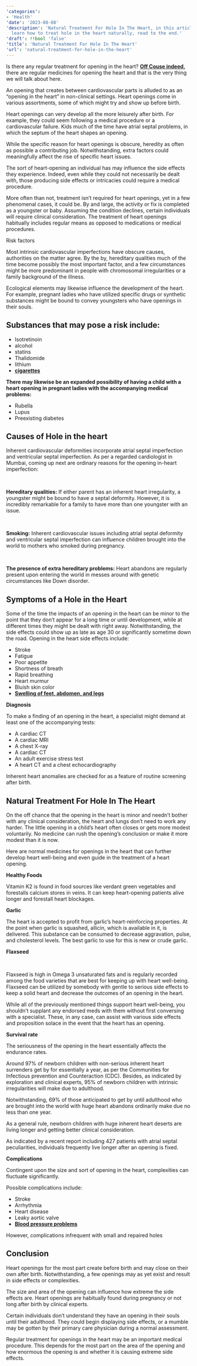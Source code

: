 ```yaml
---
'categories':
- 'Health'
'date': '2023-08-08'
'description': 'Natural Treatment For Hole In The Heart, in this article you will
  learn how to treat hole in the heart naturally, read to the end.'
'draft': !!bool 'false'
'title': 'Natural Treatment For Hole In The Heart'
'url': 'natural-treatment-for-hole-in-the-heart'
---
```

 



Is there any regular treatment for opening in the heart? **[Off Couse indeed,](https://vitalmayfair.com/how-to-stop-period-pain-forever/)** there are regular medicines for opening the heart and that is the very thing we will talk about here.


An opening that creates between cardiovascular parts is alluded to as an “opening in the heart” in non-clinical settings. Heart openings come in various assortments, some of which might try and show up before birth.


Heart openings can very develop all the more leisurely after birth. For example, they could seem following a medical procedure or a cardiovascular failure. Kids much of the time have atrial septal problems, in which the septum of the heart shapes an opening.


While the specific reason for heart openings is obscure, heredity as often as possible a contributing job. Notwithstanding, extra factors could meaningfully affect the rise of specific heart issues.


The sort of heart-opening an individual has may influence the side effects they experience. Indeed, even while they could not necessarily be dealt with, those producing side effects or intricacies could require a medical procedure.


More often than not, treatment isn’t required for heart openings, yet in a few phenomenal cases, it could be. By and large, the activity or fix is completed as a youngster or baby. Assuming the condition declines, certain individuals will require clinical consideration. The treatment of heart openings habitually includes regular means as opposed to medications or medical procedures.


Risk factors


Most intrinsic cardiovascular imperfections have obscure causes, authorities on the matter agree. By the by, hereditary qualities much of the time become possibly the most important factor, and a few circumstances might be more predominant in people with chromosomal irregularities or a family background of the illness.


Ecological elements may likewise influence the development of the heart. For example, pregnant ladies who have utilized specific drugs or synthetic substances might be bound to convey youngsters who have openings in their souls.


Substances that may pose a risk include:
----------------------------------------


* Isotretinoin
* alcohol
* statins
* Thalidomide
* lithium
* [**cigarettes**](https://vitalmayfair.com/sphere-healthy/)


**There may likewise be an expanded possibility of having a child with a heart opening in pregnant ladies with the accompanying medical problems:**


* Rubella
* Lupus
* Preexisting diabetes


**Causes of Hole in the heart**
-------------------------------


Inherent cardiovascular deformities incorporate atrial septal imperfection and ventricular septal imperfection. As per a regarded cardiologist in Mumbai, coming up next are ordinary reasons for the opening in-heart imperfection:


 


**Hereditary qualities:** If either parent has an inherent heart irregularity, a youngster might be bound to have a septal deformity. However, it is incredibly remarkable for a family to have more than one youngster with an issue.


 


**Smoking:** Inherent cardiovascular issues including atrial septal deformity and ventricular septal imperfection can influence children brought into the world to mothers who smoked during pregnancy.


 


**The presence of extra hereditary problems:** Heart abandons are regularly present upon entering the world in messes around with genetic circumstances like Down disorder.



**Symptoms of a Hole in the Heart**
-----------------------------------


Some of the time the impacts of an opening in the heart can be minor to the point that they don’t appear for a long time or until development, while at different times they might be dealt with right away. Notwithstanding, the side effects could show up as late as age 30 or significantly sometime down the road. Opening in the heart side effects include:



* Stroke
* Fatigue
* Poor appetite
* Shortness of breath
* Rapid breathing
* Heart murmur
* Bluish skin color
* [**Swelling of feet, abdomen, and legs**](https://vitalmayfair.com/healthy-eating-and-living-by-mandy-king/)


**Diagnosis**


To make a finding of an opening in the heart, a specialist might demand at least one of the accompanying tests:


* A cardiac CT
* A cardiac MRI
* A chest X-ray
* A cardiac CT
* An adult exercise stress test
* A heart CT and a chest echocardiography


Inherent heart anomalies are checked for as a feature of routine screening after birth.


**Natural Treatment For Hole In The Heart**
-------------------------------------------


On the off chance that the opening in the heart is minor and needn’t bother with any clinical consideration, the heart and lungs don’t need to work any harder. The little opening in a child’s heart often closes or gets more modest voluntarily. No medicine can rush the opening’s conclusion or make it more modest than it is now.


Here are normal medicines for openings in the heart that can further develop heart well-being and even guide in the treatment of a heart opening.


**Healthy Foods**


Vitamin K2 is found in food sources like verdant green vegetables and forestalls calcium stores in veins. It can keep heart-opening patients alive longer and forestall heart blockages.


**Garlic**


The heart is accepted to profit from garlic’s heart-reinforcing properties. At the point when garlic is squashed, allicin, which is available in it, is delivered. This substance can be consumed to decrease aggravation, pulse, and cholesterol levels. The best garlic to use for this is new or crude garlic.

**Flaxseed**


 


Flaxseed is high in Omega 3 unsaturated fats and is regularly recorded among the food varieties that are best for keeping up with heart well-being. Flaxseed can be utilized by somebody with gentle to serious side effects to keep a solid heart and decrease the outcomes of an opening in the heart.


While all of the previously mentioned things support heart well-being, you shouldn’t supplant any endorsed meds with them without first conversing with a specialist. These, in any case, can assist with various side effects and proposition solace in the event that the heart has an opening.



**Survival rate**


The seriousness of the opening in the heart essentially affects the endurance rates.


Around 97% of newborn children with non-serious inherent heart surrenders get by for essentially a year, as per the Communities for Infectious prevention and Counteraction (CDC). Besides, as indicated by exploration and clinical experts, 95% of newborn children with intrinsic irregularities will make due to adulthood.


Notwithstanding, 69% of those anticipated to get by until adulthood who are brought into the world with huge heart abandons ordinarily make due no less than one year.


As a general rule, newborn children with huge inherent heart deserts are living longer and getting better clinical consideration.


As indicated by a recent report including 427 patients with atrial septal peculiarities, individuals frequently live longer after an opening is fixed.


**Complications**


Contingent upon the size and sort of opening in the heart, complexities can fluctuate significantly.


Possible complications include:


* Stroke
* Arrhythmia
* Heart disease
* Leaky aortic valve
* [**Blood pressure problems**](https://vitalmayfair.com/healthy-eating-and-living-running-vegetarian/)


However, complications infrequent with small and repaired holes


Conclusion
----------


Heart openings for the most part create before birth and may close on their own after birth. Notwithstanding, a few openings may as yet exist and result in side effects or complexities.


The size and area of the opening can influence how extreme the side effects are. Heart openings are habitually found during pregnancy or not long after birth by clinical experts.


Certain individuals don’t understand they have an opening in their souls until their adulthood. They could begin displaying side effects, or a mumble may be gotten by their primary care physician during a normal assessment.


Regular treatment for openings in the heart may be an important medical procedure. This depends for the most part on the area of the opening and how enormous the opening is and whether it is causing extreme side effects.



 



 


 



 










